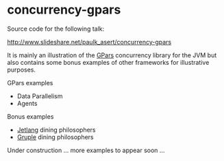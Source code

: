 concurrency-gpars
=================

Source code for the following talk:

http://www.slideshare.net/paulk_asert/concurrency-gpars

It is mainly an illustration of the [GPars][1] concurrency library for the JVM but also contains some bonus examples of other frameworks for illustrative purposes.

GPars examples
* Data Parallelism
* Agents

Bonus examples
* [Jetlang][2] dining philosophers
* [Gruple][3] dining philosophers

Under construction ... more examples to appear soon ...

[1]: http://gpars.codehaus.org/ "GPars"
[2]: http://code.google.com/p/jetlang/ "Jetlang"
[3]: http://gruple.codehaus.org/ "Gruple"
